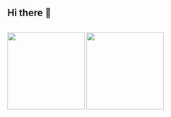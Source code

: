 ## Hi there 👋

<p style="display: inline-block;">
  <img height="175px" src="https://github-readme-stats-coral-phi-94.vercel.app/api?username=Jettneon&custom_title=Github%20Stats&show_icons=true&rank_icon=github&theme=midnight-purple" />
</p>
<p style="display: inline-block;">
  <img height="175px" src="https://github-readme-stats-coral-phi-94.vercel.app/api/top-langs/?username=Jettneon&layout=compact&theme=midnight-purple" />
</p>


<!--
**Jettneon/Jettneon** is a ✨ _special_ ✨ repository because its `README.md` (this file) appears on your GitHub profile.

Here are some ideas to get you started:

- 🔭 I’m currently working on ...
- 🌱 I’m currently learning ...
- 👯 I’m looking to collaborate on ...
- 🤔 I’m looking for help with ...
- 💬 Ask me about ...
- 📫 How to reach me: ...
- 😄 Pronouns: ...
- ⚡ Fun fact: ...
-->
